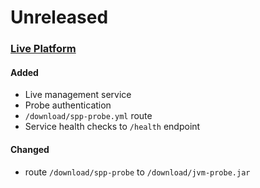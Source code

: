 # Unreleased

### [Live Platform](https://github.com/sourceplusplus/live-platform)

#### Added
- Live management service
- Probe authentication
- `/download/spp-probe.yml` route
- Service health checks to `/health` endpoint

#### Changed
- route `/download/spp-probe` to `/download/jvm-probe.jar`
